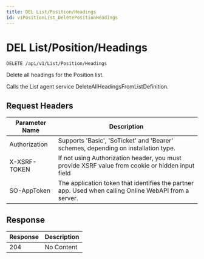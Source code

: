 ```yaml
---
title: DEL List/Position/Headings
id: v1PositionList_DeletePositionHeadings
---
```


# DEL List/Position/Headings

```http
DELETE /api/v1/List/Position/Headings
```

Delete all headings for the Position list.

Calls the List agent service DeleteAllHeadingsFromListDefinition.






## Request Headers

| Parameter Name | Description |
|----------------|-------------|
| Authorization  | Supports 'Basic', 'SoTicket' and 'Bearer' schemes, depending on installation type. |
| X-XSRF-TOKEN   | If not using Authorization header, you must provide XSRF value from cookie or hidden input field |
| SO-AppToken | The application token that identifies the partner app. Used when calling Online WebAPI from a server. |


## Response


| Response | Description |
|----------------|-------------|
| 204 | No Content |